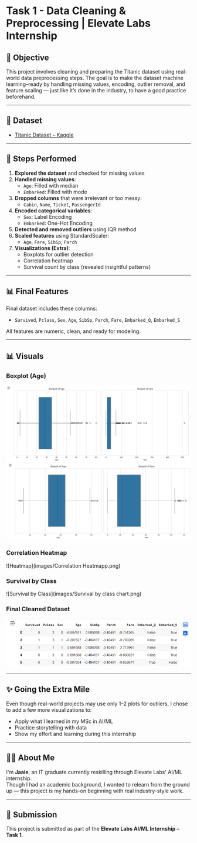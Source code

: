 # Task 1 - Data Cleaning & Preprocessing | Elevate Labs Internship

## 📌 Objective
This project involves cleaning and preparing the Titanic dataset using real-world data preprocessing steps. The goal is to make the dataset machine learning–ready by handling missing values, encoding, outlier removal, and feature scaling — just like it’s done in the industry, to have a good practice beforehand.

---

## 📁 Dataset
- [Titanic Dataset – Kaggle](https://www.kaggle.com/datasets/yasserh/titanic-dataset)

---

## 🔧 Steps Performed

1. **Explored the dataset** and checked for missing values
2. **Handled missing values**:
   - `Age`: Filled with median
   - `Embarked`: Filled with mode
3. **Dropped columns** that were irrelevant or too messy:
   - `Cabin`, `Name`, `Ticket`, `PassengerId`
4. **Encoded categorical variables**:
   - `Sex`: Label Encoding
   - `Embarked`: One-Hot Encoding
5. **Detected and removed outliers** using IQR method
6. **Scaled features** using StandardScaler:
   - `Age`, `Fare`, `SibSp`, `Parch`
7. **Visualizations (Extra)**:
   - Boxplots for outlier detection
   - Correlation heatmap
   - Survival count by class (revealed insightful patterns)

---

## 📊 Final Features
Final dataset includes these columns:
- `Survived`, `Pclass`, `Sex`, `Age`, `SibSp`, `Parch`, `Fare`, `Embarked_Q`, `Embarked_S`

All features are numeric, clean, and ready for modeling.

---

## 📊 Visuals

### Boxplot (Age)
![Boxplot Age & Fare Before](images/Boxplot_of_Age_and_Fare_Before.png)
![Boxplot Age & Fare After](images/Boxplot_of_Age_and_Fare_After.png)

### Correlation Heatmap
![Heatmap](images/Correlation Heatmapp.png)

### Survival by Class
![Survival by Class](images/Survival by class chart.png)

### Final Cleaned Dataset
![Dataset Preview](images/final_dataset_preview.png)

---

## ✨ Going the Extra Mile
Even though real-world projects may use only 1–2 plots for outliers, I chose to add a few more visualizations to:
- Apply what I learned in my MSc in AI/ML
- Practice storytelling with data
- Show my effort and learning during this internship

---

## 🙋‍♀️ About Me
I'm **Jaaie**, an IT graduate currently reskilling through Elevate Labs' AI/ML internship.  
Though I had an academic background, I wanted to relearn from the ground up — this project is my hands-on beginning with real industry-style work.

---

## 🔗 Submission
This project is submitted as part of the **Elevate Labs AI/ML Internship – Task 1**.

